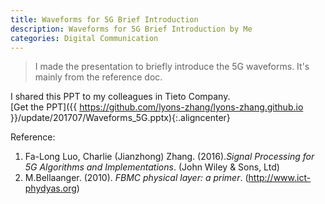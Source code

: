```yaml
---
title: Waveforms for 5G Brief Introduction
description: Waveforms for 5G Brief Introduction by Me
categories: Digital Communication
---
```


>  I made the presentation to briefly introduce the 5G waveforms. It's mainly from the reference doc.   
  
  
I shared this PPT to my colleagues in Tieto Company.   
[Get the PPT]({{ https://github.com/lyons-zhang/lyons-zhang.github.io }}/update/201707/Waveforms_5G.pptx){:.aligncenter}  


Reference:  
1. Fa-Long Luo, Charlie (Jianzhong) Zhang. (2016).*Signal Processing for 5G Algorithms and Implementations*. (John Wiley & Sons, Ltd)  
2. M.Bellaanger. (2010). *FBMC physical layer: a primer*. (http://www.ict-phydyas.org) 
